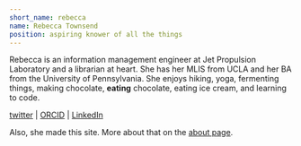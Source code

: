 ```yaml
---
short_name: rebecca
name: Rebecca Townsend
position: aspiring knower of all the things
---
```

Rebecca is an information management engineer at Jet Propulsion Laboratory and a librarian at heart. She has her MLIS from UCLA and her BA from the University of Pennsylvania. She enjoys hiking, yoga, fermenting things, making chocolate, **eating** chocolate, eating ice cream, and learning to code.

[twitter](https://twitter.com/rmtowns) \| [ORCID](https://orcid.org/0000-0002-6313-2110) \| [LinkedIn](https://www.linkedin.com/in/rebecca-mary-townsend/)

Also, she made this site. More about that on the [about page](/about.html).
